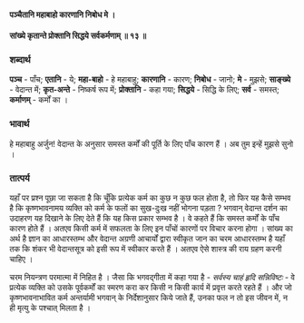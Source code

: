 #### पञ्चैतानि महाबाहो कारणानि निबोध मे ।
#### सांख्ये कृतान्ते प्रोक्तानि सिद्धये सर्वकर्मणाम् ॥ १३ ॥

### शब्दार्थ

**पञ्च** - पाँच; **एतानि** - ये; **महा-बाहो** - हे महाबाहु; **कारणानि** - कारण; **निबोध** - जानो; **मे** - मुझसे; **साङ्ख्ये** - वेदान्त में; **कृत-अन्ते** - निष्कर्ष रूप में; **प्रोक्तानि** - कहा गया; **सिद्धये** - सिद्धि के लिए; **सर्व** - समस्त; **कर्माणम्** - कर्मों का ।

### भावार्थ

हे महाबाहु अर्जुन! वेदान्त के अनुसार समस्त कर्मों की पूर्ति के लिए पाँच कारण हैं । अब तुम इन्हें मुझसे सुनो ।

### तात्पर्य

यहाँ पर प्रश्न पूछा जा सकता है कि चूँकि प्रत्येक कर्म का कुछ न कुछ फल होता है, तो फिर यह कैसे सम्भव है कि कृष्णभावनामय व्यक्ति को कर्म के फलों का सुख-दुःख नहीं भोगना पड़ता ? भगवान् वेदान्त दर्शन का उदाहरण यह दिखाने के लिए देते हैं कि यह किस प्रकार सम्भव है । वे कहते हैं कि समस्त कर्मों के पाँच कारण होते हैं । अतएव किसी कर्म में सफलता के लिए इन पाँचों कारणों पर विचार करना होगा । सांख्य का अर्थ है ज्ञान का आधारस्तम्भ और वेदान्त अग्रणी आचार्यों द्वारा स्वीकृत जान का चरम आधारस्तम्भ है यहाँ तक कि शंकर भी वेदान्तसूत्र को इसी रूप में स्वीकार करते हैं । अतएव ऐसे शास्त्र की राय ग्रहण करनी चाहिए ।

चरम नियन्त्रण परमात्मा में निहित है । जैसा कि भगवद्गीता में कहा गया है - *सर्वस्य चाहं हृदि सन्निविष्टः* - वे प्रत्येक व्यक्ति को उसके पूर्वकर्मों का स्मरण करा कर किसी न किसी कार्य में प्रवृत्त करते रहते हैं । और जो कृष्णभावनाभावित कर्म अन्तर्यामी भगवान् के निर्देशानुसार किये जाते हैं, उनका फल न तो इस जीवन में, न ही मृत्यु के पश्चात् मिलता है ।